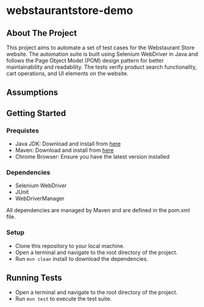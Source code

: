 # webstaurantstore-demo

## About The Project
This project aims to automate a set of test cases for the Webstaurant Store website. The automation suite is built using Selenium WebDriver in Java and follows the Page Object Model (POM) design pattern for better maintainability and readability. The tests verify product search functionality, cart operations, and UI elements on the website.

## Assumptions

## Getting Started
### Prequistes
* Java JDK: Download and install from [here](https://www.oracle.com/java/technologies/downloads/#java11)
* Maven: Download and install from [here](https://maven.apache.org/download.cgi)
* Chrome Browser: Ensure you have the latest version installed

### Dependencies
* Selenium WebDriver
* JUnit
* WebDriverManager

All dependencies are managed by Maven and are defined in the pom.xml file.

### Setup
* Clone this repository to your local machine.
* Open a terminal and navigate to the root directory of the project.
* Run `mvn clean` install to download the dependencies.

## Running Tests
* Open a terminal and navigate to the root directory of the project.
* Run `mvn test` to execute the test suite.